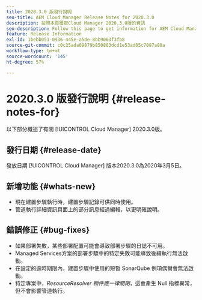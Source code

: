 ```yaml
---
title: 2020.3.0 版發行說明
seo-title: AEM Cloud Manager Release Notes for 2020.3.0
description: 按照本頁獲取Cloud Manager 2020.3.0版的資訊
seo-description: Follow this page to get information for AEM Cloud Manager Release 2020.3.0
feature: Release Information
exl-id: 1bebb051-0936-445e-a5de-8bb9063f3fb8
source-git-commit: c0c25ada09879b850883dcd1e53ad05c7087a80a
workflow-type: tm+mt
source-wordcount: '145'
ht-degree: 57%

---
```


# 2020.3.0 版發行說明 {#release-notes-for}

以下部分概述了有關 [!UICONTROL Cloud Manager] 2020.3.0版。

## 發行日期 {#release-date}

發放日期 [!UICONTROL Cloud Manager] 版本2020.3.0為2020年3月5日。

## 新增功能 {#whats-new}

* 現在建置步驟執行時，建置步驟記錄可供同時使用。
* 管道執行詳細資訊頁面上的部分訊息經過編輯，以更明確說明。

## 錯誤修正 {#bug-fixes}

* 如果部署失敗，某些部署配置可能會導致部署步驟的日誌不可用。
* Managed Services方案的部署步驟中的特定失敗可能導致後續執行無法啟動。
* 在設定的逾時期限內，建置步驟中使用的短暫 SonarQube 例項偶爾會無法啟動。
* 特定專案中，*ResourceResolver 物件應一律關閉*，這會產生 Null 指標異常，但不會影響管道執行。

